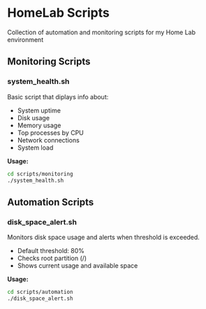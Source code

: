 # HomeLab Scripts

Collection of automation and monitoring scripts for my Home Lab environment

## Monitoring Scripts

### system_health.sh
Basic script that diplays info about:
- System uptime
- Disk usage
- Memory usage
- Top processes by CPU
- Network connections
- System load

**Usage:**
```bash
cd scripts/monitoring
./system_health.sh
```

## Automation Scripts

### disk_space_alert.sh
Monitors disk space usage and alerts when threshold is exceeded.
- Default threshold: 80%
- Checks root partition (/)
- Shows current usage and available space

**Usage:**
```bash
cd scripts/automation
./disk_space_alert.sh
```

